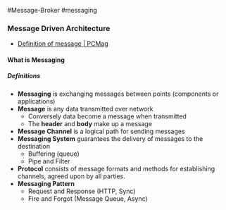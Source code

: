 #Message-Broker #messaging

### Message Driven Architecture

* [Definition of message | PCMag](https://www.pcmag.com/encyclopedia/term/message)

#### What is Messaging

##### Definitions
* **Messaging** is exchanging messages between points (components or applications)
* **Message** is any data transmitted over network
	* Conversely data become a message when transmitted
	* The **header** and **body** make up a message
* **Message Channel** is a logical path for sending messages
* **Messaging System** guarantees the delivery of messages to the destination
	* Buffering (queue)
	* Pipe and Filter
* **Protocol** consists of message formats and methods for establishing channels, agreed upon by all parties.
* **Messaging Pattern**
	* Request and Response (HTTP, Sync)
	* Fire and Forgot (Message Queue, Async)